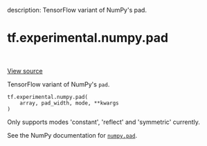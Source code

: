 description: TensorFlow variant of NumPy's pad.

<div itemscope itemtype="http://developers.google.com/ReferenceObject">
<meta itemprop="name" content="tf.experimental.numpy.pad" />
<meta itemprop="path" content="Stable" />
</div>

# tf.experimental.numpy.pad

<!-- Insert buttons and diff -->

<table class="tfo-notebook-buttons tfo-api nocontent" align="left">

</table>

<a target="_blank" class="external" href="/code/stable/tensorflow/python/ops/numpy_ops/np_array_ops.py">View source</a>



TensorFlow variant of NumPy's `pad`.


<pre class="devsite-click-to-copy prettyprint lang-py tfo-signature-link">
<code>tf.experimental.numpy.pad(
    array, pad_width, mode, **kwargs
)
</code></pre>



<!-- Placeholder for "Used in" -->

Only supports modes 'constant', 'reflect' and 'symmetric' currently.

See the NumPy documentation for [`numpy.pad`](https://numpy.org/doc/stable/reference/generated/numpy.pad.html).
